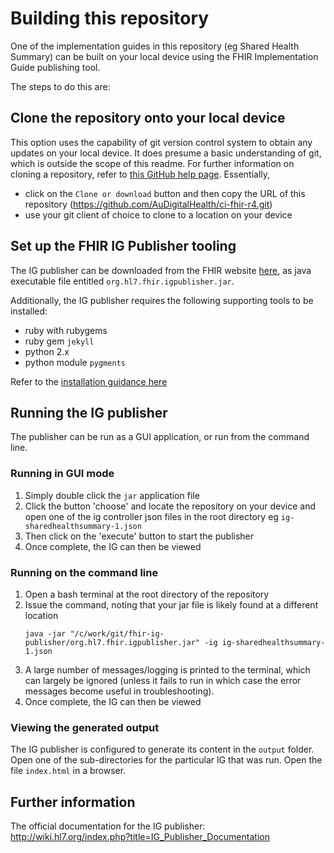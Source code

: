 # Building this repository

One of the implementation guides in this repository (eg Shared Health Summary) can be built on your local device using the FHIR Implementation Guide publishing tool.

The steps to do this are:

## Clone the repository onto your local device
This option uses the capability of git version control system to obtain any updates on your local device. It does presume a basic understanding of git, which is outside the scope of this readme. For further information on cloning a repository, refer to [this GitHub help page](https://help.github.com/en/articles/cloning-a-repository). Essentially, 
* click on the `Clone or download` button and then copy the URL of this repository (https://github.com/AuDigitalHealth/ci-fhir-r4.git)
* use your git client of choice to clone to a location on your device

## Set up the FHIR IG Publisher tooling
The IG publisher can be downloaded from the FHIR website [here](http://build.fhir.org/downloads.html), as java executable file entitled `org.hl7.fhir.igpublisher.jar`.

Additionally, the IG publisher requires the following supporting tools to be installed:
- ruby with rubygems
- ruby gem `jekyll`
- python 2.x
- python module `pygments`

Refer to the [installation guidance here](http://wiki.hl7.org/index.php?title=IG_Publisher_Documentation#Installing)

## Running the IG publisher
The publisher can be run as a GUI application, or run from the command line. 

### Running in GUI mode
1. Simply double click the `jar` application file
1. Click the button 'choose' and locate the repository on your device and open one of the ig controller json files in the root directory eg `ig-sharedhealthsummary-1.json`
1. Then click on the 'execute' button to start the publisher
1. Once complete, the IG can then be viewed

### Running on the command line
1. Open a bash terminal at the root directory of the repository
1. Issue the command, noting that your jar file is likely found at a different location
    ```
    java -jar "/c/work/git/fhir-ig-publisher/org.hl7.fhir.igpublisher.jar" -ig ig-sharedhealthsummary-1.json
    ```
1. A large number of messages/logging is printed to the terminal, which can largely be ignored (unless it fails to run in which case the error messages become useful in troubleshooting).
1. Once complete, the IG can then be viewed

### Viewing the generated output
The IG publisher is configured to generate its content in the `output` folder. Open one of the sub-directories for the particular IG that was run.
Open the file `index.html` in a browser.

## Further information
The official documentation for the IG publisher: http://wiki.hl7.org/index.php?title=IG_Publisher_Documentation
